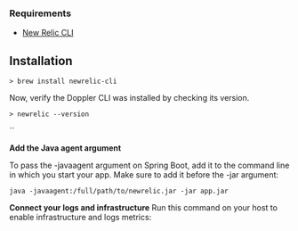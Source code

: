 ### Requirements
- [New Relic CLI](https://docs.newrelic.com/docs/new-relic-solutions/tutorials/new-relic-cli/)
## Installation
```shell
> brew install newrelic-cli
```

Now, verify the Doppler CLI was installed by checking its version.
```shell
> newrelic --version
```
``






**Add the Java agent argument**

To pass the -javaagent argument on Spring Boot, add it to the command line in which you start your app. Make sure to add it before the -jar argument:

```shell
java -javaagent:/full/path/to/newrelic.jar -jar app.jar
```

**Connect your logs and infrastructure**
Run this command on your host to enable infrastructure and logs metrics:


